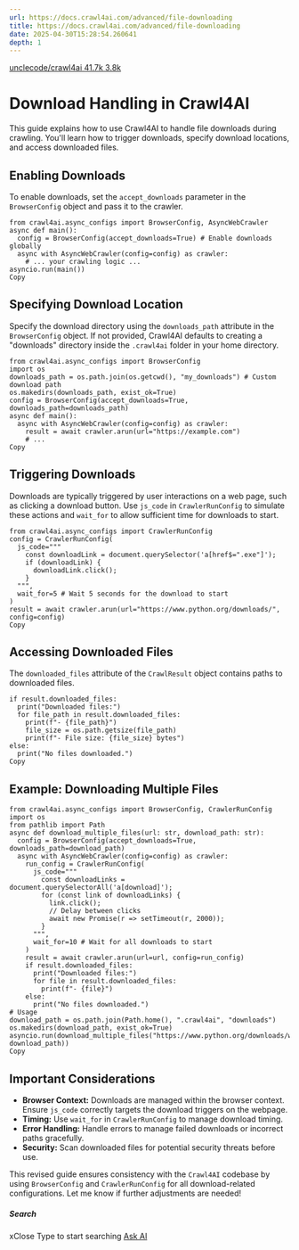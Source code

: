 ```yaml
---
url: https://docs.crawl4ai.com/advanced/file-downloading
title: https://docs.crawl4ai.com/advanced/file-downloading
date: 2025-04-30T15:28:54.260641
depth: 1
---
```


[ unclecode/crawl4ai 41.7k 3.8k ](https://github.com/unclecode/crawl4ai)
# Download Handling in Crawl4AI
This guide explains how to use Crawl4AI to handle file downloads during crawling. You'll learn how to trigger downloads, specify download locations, and access downloaded files.
## Enabling Downloads
To enable downloads, set the `accept_downloads` parameter in the `BrowserConfig` object and pass it to the crawler.
```
from crawl4ai.async_configs import BrowserConfig, AsyncWebCrawler
async def main():
  config = BrowserConfig(accept_downloads=True) # Enable downloads globally
  async with AsyncWebCrawler(config=config) as crawler:
    # ... your crawling logic ...
asyncio.run(main())
Copy
```

## Specifying Download Location
Specify the download directory using the `downloads_path` attribute in the `BrowserConfig` object. If not provided, Crawl4AI defaults to creating a "downloads" directory inside the `.crawl4ai` folder in your home directory.
```
from crawl4ai.async_configs import BrowserConfig
import os
downloads_path = os.path.join(os.getcwd(), "my_downloads") # Custom download path
os.makedirs(downloads_path, exist_ok=True)
config = BrowserConfig(accept_downloads=True, downloads_path=downloads_path)
async def main():
  async with AsyncWebCrawler(config=config) as crawler:
    result = await crawler.arun(url="https://example.com")
    # ...
Copy
```

## Triggering Downloads
Downloads are typically triggered by user interactions on a web page, such as clicking a download button. Use `js_code` in `CrawlerRunConfig` to simulate these actions and `wait_for` to allow sufficient time for downloads to start.
```
from crawl4ai.async_configs import CrawlerRunConfig
config = CrawlerRunConfig(
  js_code="""
    const downloadLink = document.querySelector('a[href$=".exe"]');
    if (downloadLink) {
      downloadLink.click();
    }
  """,
  wait_for=5 # Wait 5 seconds for the download to start
)
result = await crawler.arun(url="https://www.python.org/downloads/", config=config)
Copy
```

## Accessing Downloaded Files
The `downloaded_files` attribute of the `CrawlResult` object contains paths to downloaded files.
```
if result.downloaded_files:
  print("Downloaded files:")
  for file_path in result.downloaded_files:
    print(f"- {file_path}")
    file_size = os.path.getsize(file_path)
    print(f"- File size: {file_size} bytes")
else:
  print("No files downloaded.")
Copy
```

## Example: Downloading Multiple Files
```
from crawl4ai.async_configs import BrowserConfig, CrawlerRunConfig
import os
from pathlib import Path
async def download_multiple_files(url: str, download_path: str):
  config = BrowserConfig(accept_downloads=True, downloads_path=download_path)
  async with AsyncWebCrawler(config=config) as crawler:
    run_config = CrawlerRunConfig(
      js_code="""
        const downloadLinks = document.querySelectorAll('a[download]');
        for (const link of downloadLinks) {
          link.click();
          // Delay between clicks
          await new Promise(r => setTimeout(r, 2000)); 
        }
      """,
      wait_for=10 # Wait for all downloads to start
    )
    result = await crawler.arun(url=url, config=run_config)
    if result.downloaded_files:
      print("Downloaded files:")
      for file in result.downloaded_files:
        print(f"- {file}")
    else:
      print("No files downloaded.")
# Usage
download_path = os.path.join(Path.home(), ".crawl4ai", "downloads")
os.makedirs(download_path, exist_ok=True)
asyncio.run(download_multiple_files("https://www.python.org/downloads/windows/", download_path))
Copy
```

## Important Considerations
  * **Browser Context:** Downloads are managed within the browser context. Ensure `js_code` correctly targets the download triggers on the webpage.
  * **Timing:** Use `wait_for` in `CrawlerRunConfig` to manage download timing.
  * **Error Handling:** Handle errors to manage failed downloads or incorrect paths gracefully.
  * **Security:** Scan downloaded files for potential security threats before use.


This revised guide ensures consistency with the `Crawl4AI` codebase by using `BrowserConfig` and `CrawlerRunConfig` for all download-related configurations. Let me know if further adjustments are needed!
##### Search
xClose
Type to start searching
[ Ask AI ](https://docs.crawl4ai.com/core/ask-ai/ "Ask Crawl4AI Assistant")

